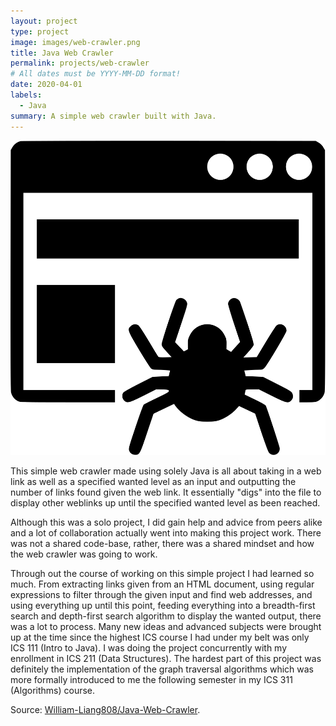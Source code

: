 ```yaml
---
layout: project
type: project
image: images/web-crawler.png
title: Java Web Crawler
permalink: projects/web-crawler
# All dates must be YYYY-MM-DD format!
date: 2020-04-01
labels:
  - Java
summary: A simple web crawler built with Java.
---
```

<div class="center">
<img class="ui medium left floated image" src="../images/web-crawler.png">
</div>

This simple web crawler made using solely Java is all about taking in a web link as well as a specified wanted level as an input and outputting the number of links found given the web link. It essentially "digs" into the file to display other weblinks up until the specified wanted level as been reached. 

Although this was a solo project, I did gain help and advice from peers alike and a lot of collaboration actually went into making this project work. There was not a shared code-base, rather, there was a shared mindset and how the web crawler was going to work.

Through out the course of working on this simple project I had learned so much. From extracting links given from an HTML document, using regular expressions to filter through the given input and find web addresses, and using everything up until this point, feeding everything into a breadth-first search and depth-first search algorithm to display the wanted output, there was a lot to process. Many new ideas and advanced subjects were brought up at the time since the highest ICS course I had under my belt was only ICS 111 (Intro to Java). I was doing the project concurrently with my enrollment in ICS 211 (Data Structures). The hardest part of this project was definitely the implementation of the graph traversal algorithms which was more formally introduced to me the following semester in my ICS 311 (Algorithms) course. 

Source: <a href = "https://github.com/William-Liang808/Java-Web-Crawler"><i class="large github icon"></i>William-Liang808/Java-Web-Crawler</a>.



